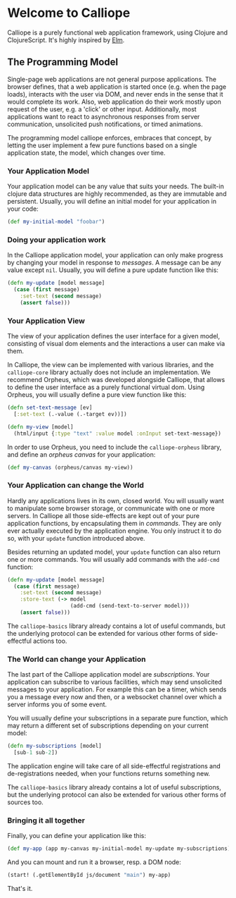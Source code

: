 # Welcome to Calliope

Calliope is a purely functional web application framework, using Clojure and ClojureScript.
It's highly inspired by [Elm](http://elm-lang.org/).

## The Programming Model

Single-page web applications are not general purpose applications. The browser defines, that a web application is started once (e.g. when the page loads), interacts with the user via DOM, and never ends in the sense that it would complete its work. Also, web application do their work mostly upon request of the user, e.g. a 'click' or other input. Additionally, most applications want to react to asynchronous responses from server communication, unsolicited push notifications, or timed animations.

The programming model calliope enforces, embraces that concept, by letting the user implement a few pure functions based on a single application state, the model, which changes over time.

### Your Application Model

Your application model can be any value that suits your needs. The built-in clojure data structures are highly recommended, as they are immutable and persistent. Usually, you will define an initial model for your application in your code:

```clj
(def my-initial-model "foobar")
```

### Doing your application work

In the Calliope application model, your application can only make progress by changing your model in response to *messages*. A message can be any value except `nil`. Usually, you will define a pure update function like this:

```clj
(defn my-update [model message]
  (case (first message)
    :set-text (second message)
    (assert false)))
```

### Your Application View

The view of your application defines the user interface for a given model, consisting of visual dom elements and the interactions a user can make via them.

In Calliope, the view can be implemented with various libraries, and the `calliope-core` library actually does not include an implementation. We recommend Orpheus, which was developed alongside Calliope, that allows to define the user interface as a purely functional virtual dom. Using Orpheus, you will usually define a pure view function like this:

```clj
(defn set-text-message [ev]
  [:set-text (.-value (.-target ev))])

(defn my-view [model]
  (html/input {:type "text" :value model :onInput set-text-message})
```

In order to use Orpheus, you need to include the `calliope-orpheus` library, and define an *orpheus canvas* for your application:

```clj
(def my-canvas (orpheus/canvas my-view))
```

### Your Application can change the World

Hardly any applications lives in its own, closed world. You will usually want to manipulate some browser storage, or communicate with one or more servers. In Calliope all those side-effects are kept out of your pure application functions, by encapsulating them in *commands*. They are only ever actually executed by the application engine. You only instruct it to do so, with your `update` function introduced above.

Besides returning an updated model, your `update` function can also return one or more commands. You will usually add commands with the `add-cmd` function:

```clj
(defn my-update [model message]
  (case (first message)
    :set-text (second message)
    :store-text (-> model
                    (add-cmd (send-text-to-server model)))
    (assert false)))
```

The `calliope-basics` library already contains a lot of useful commands, but the underlying protocol can be extended for various other forms of side-effectful actions too.

### The World can change your Application

The last part of the Calliope application model are *subscriptions*. Your application can subscribe to various facilities, which may send unsolicited messages to your application. For example this can be a timer, which sends you a message every now and then, or a websocket channel over which a server informs you of some event.

You will usually define your subscriptions in a separate pure function, which may return a different set of subscriptions depending on your current model:

```clj
(defn my-subscriptions [model]
  [sub-1 sub-2])
```

The application engine will take care of all side-effectful registrations and de-registrations needed, when your functions returns something new.

The `calliope-basics` library already contains a lot of useful subscriptions, but the underlying protocol can also be extended for various other forms of sources too.

### Bringing it all together

Finally, you can define your application like this:

```clj
(def my-app (app my-canvas my-initial-model my-update my-subscriptions))
```

And you can mount and run it a browser, resp. a DOM node:

```clj
(start! (.getElementById js/document "main") my-app)
```

That's it.
